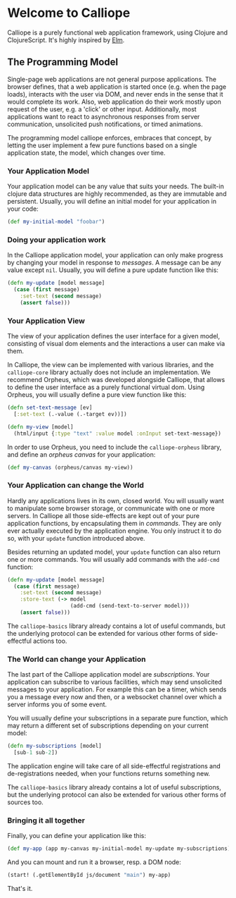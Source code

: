 # Welcome to Calliope

Calliope is a purely functional web application framework, using Clojure and ClojureScript.
It's highly inspired by [Elm](http://elm-lang.org/).

## The Programming Model

Single-page web applications are not general purpose applications. The browser defines, that a web application is started once (e.g. when the page loads), interacts with the user via DOM, and never ends in the sense that it would complete its work. Also, web application do their work mostly upon request of the user, e.g. a 'click' or other input. Additionally, most applications want to react to asynchronous responses from server communication, unsolicited push notifications, or timed animations.

The programming model calliope enforces, embraces that concept, by letting the user implement a few pure functions based on a single application state, the model, which changes over time.

### Your Application Model

Your application model can be any value that suits your needs. The built-in clojure data structures are highly recommended, as they are immutable and persistent. Usually, you will define an initial model for your application in your code:

```clj
(def my-initial-model "foobar")
```

### Doing your application work

In the Calliope application model, your application can only make progress by changing your model in response to *messages*. A message can be any value except `nil`. Usually, you will define a pure update function like this:

```clj
(defn my-update [model message]
  (case (first message)
    :set-text (second message)
    (assert false)))
```

### Your Application View

The view of your application defines the user interface for a given model, consisting of visual dom elements and the interactions a user can make via them.

In Calliope, the view can be implemented with various libraries, and the `calliope-core` library actually does not include an implementation. We recommend Orpheus, which was developed alongside Calliope, that allows to define the user interface as a purely functional virtual dom. Using Orpheus, you will usually define a pure view function like this:

```clj
(defn set-text-message [ev]
  [:set-text (.-value (.-target ev))])

(defn my-view [model]
  (html/input {:type "text" :value model :onInput set-text-message})
```

In order to use Orpheus, you need to include the `calliope-orpheus` library, and define an *orpheus canvas* for your application:

```clj
(def my-canvas (orpheus/canvas my-view))
```

### Your Application can change the World

Hardly any applications lives in its own, closed world. You will usually want to manipulate some browser storage, or communicate with one or more servers. In Calliope all those side-effects are kept out of your pure application functions, by encapsulating them in *commands*. They are only ever actually executed by the application engine. You only instruct it to do so, with your `update` function introduced above.

Besides returning an updated model, your `update` function can also return one or more commands. You will usually add commands with the `add-cmd` function:

```clj
(defn my-update [model message]
  (case (first message)
    :set-text (second message)
    :store-text (-> model
                    (add-cmd (send-text-to-server model)))
    (assert false)))
```

The `calliope-basics` library already contains a lot of useful commands, but the underlying protocol can be extended for various other forms of side-effectful actions too.

### The World can change your Application

The last part of the Calliope application model are *subscriptions*. Your application can subscribe to various facilities, which may send unsolicited messages to your application. For example this can be a timer, which sends you a message every now and then, or a websocket channel over which a server informs you of some event.

You will usually define your subscriptions in a separate pure function, which may return a different set of subscriptions depending on your current model:

```clj
(defn my-subscriptions [model]
  [sub-1 sub-2])
```

The application engine will take care of all side-effectful registrations and de-registrations needed, when your functions returns something new.

The `calliope-basics` library already contains a lot of useful subscriptions, but the underlying protocol can also be extended for various other forms of sources too.

### Bringing it all together

Finally, you can define your application like this:

```clj
(def my-app (app my-canvas my-initial-model my-update my-subscriptions))
```

And you can mount and run it a browser, resp. a DOM node:

```clj
(start! (.getElementById js/document "main") my-app)
```

That's it.
